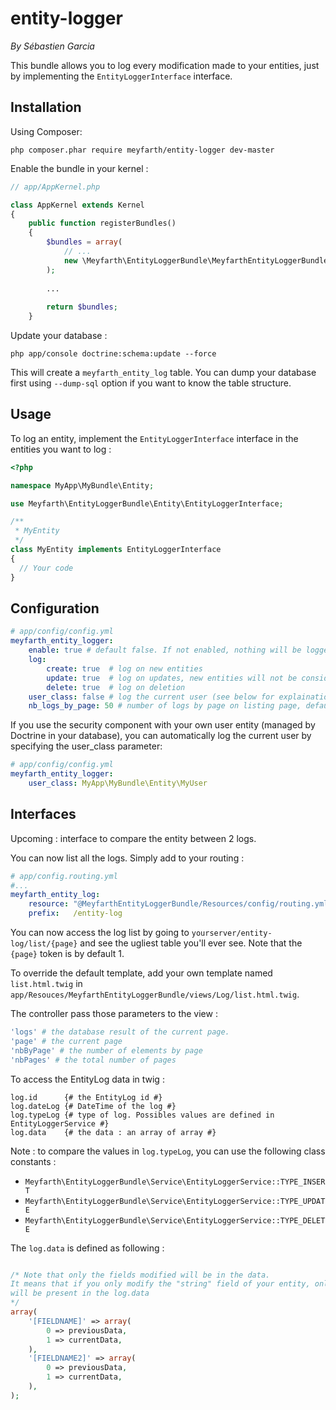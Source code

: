entity-logger
=============

*By Sébastien Garcia*

This bundle allows you to log every modification made to your entities, just by implementing the ``EntityLoggerInterface`` interface.

## Installation

Using Composer:

    php composer.phar require meyfarth/entity-logger dev-master

Enable the bundle in your kernel :

```php
// app/AppKernel.php

class AppKernel extends Kernel
{
    public function registerBundles()
    {
        $bundles = array(
            // ...
            new \Meyfarth\EntityLoggerBundle\MeyfarthEntityLoggerBundle(),
        );
        
        ...
        
        return $bundles;
    }
```

Update your database :

    php app/console doctrine:schema:update --force
    
This will create a ``meyfarth_entity_log`` table. You can dump your database first using `--dump-sql` option if you want to know the table structure.

## Usage

To log an entity, implement the ``EntityLoggerInterface`` interface in the entities you want to log :
```php
<?php

namespace MyApp\MyBundle\Entity;

use Meyfarth\EntityLoggerBundle\Entity\EntityLoggerInterface;

/**
 * MyEntity
 */
class MyEntity implements EntityLoggerInterface
{
  // Your code
}
```

## Configuration
```yml
# app/config/config.yml
meyfarth_entity_logger:
    enable: true # default false. If not enabled, nothing will be logged
    log:
        create: true  # log on new entities
        update: true  # log on updates, new entities will not be considered as updates
        delete: true  # log on deletion
    user_class: false # log the current user (see below for explainations)
    nb_logs_by_page: 50 # number of logs by page on listing page, default is 50
```


If you use the security component with your own user entity (managed by Doctrine in your database), you can automatically log the current user by specifying the user_class parameter:

```yml
# app/config/config.yml
meyfarth_entity_logger:
    user_class: MyApp\MyBundle\Entity\MyUser
```

## Interfaces

Upcoming : interface to compare the entity between 2 logs.

You can now list all the logs. Simply add to your routing :
```yml
# app/config.routing.yml
#...
meyfarth_entity_log:
    resource: "@MeyfarthEntityLoggerBundle/Resources/config/routing.yml"
    prefix:   /entity-log

```

You can now access the log list by going to ``yourserver/entity-log/list/{page}`` and see the ugliest table you'll ever see. Note that the ``{page}`` token is by default 1.

To override the default template, add your own template named ``list.html.twig`` in ``app/Resouces/MeyfarthEntityLoggerBundle/views/Log/list.html.twig``. 

The controller pass those parameters to the view :
```yml
'logs' # the database result of the current page.
'page' # the current page
'nbByPage' # the number of elements by page
'nbPages' # the total number of pages
```

To access the EntityLog data in twig :
```twig
log.id      {# the EntityLog id #}
log.dateLog {# DateTime of the log #}
log.typeLog {# type of log. Possibles values are defined in EntityLoggerService #}
log.data    {# the data : an array of array #}
```

Note : to compare the values in ``log.typeLog``, you can use the following class constants :
* ``Meyfarth\EntityLoggerBundle\Service\EntityLoggerService::TYPE_INSERT`` 
* ``Meyfarth\EntityLoggerBundle\Service\EntityLoggerService::TYPE_UPDATE`` 
* ``Meyfarth\EntityLoggerBundle\Service\EntityLoggerService::TYPE_DELETE`` 

The ``log.data`` is defined as following :
```php

/* Note that only the fields modified will be in the data. 
It means that if you only modify the "string" field of your entity, only the "string" field 
will be present in the log.data
*/
array(
    '[FIELDNAME]' => array(
        0 => previousData,
        1 => currentData,
    ),
    '[FIELDNAME2]' => array(
        0 => previousData,
        1 => currentData,
    ),
);

```
